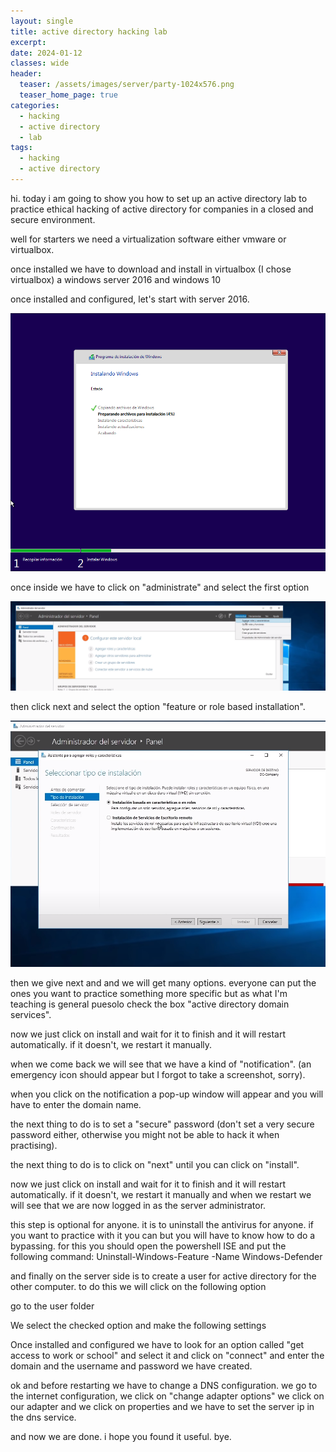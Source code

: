 ```yaml
---
layout: single
title: active directory hacking lab
excerpt:
date: 2024-01-12
classes: wide
header:
  teaser: /assets/images/server/party-1024x576.png
  teaser_home_page: true
categories:
  - hacking
  - active directory
  - lab
tags:  
  - hacking
  - active directory
---
```


hi. today i am going to show you how to set up an active directory lab to practice ethical hacking of active directory for companies in a closed and secure environment.

well for starters we need a virtualization software either vmware or virtualbox.



once installed we have to download and install in virtualbox (I chose virtualbox) a windows server 2016 and windows 10

once installed and configured, let's start with server 2016.

![](/assets/images/server/1.png)

once inside we have to click on "administrate" and select the first option 

![](/assets/images/server/3.PNG)

then click next and select the option "feature or role based installation".

![](/assets/images/server/3-2.PNG)

then we give next and and we will get many options. everyone can put the ones you want to practice something more specific but as what I'm teaching is general puesolo check the box "active directory domain services".

[](/assets/images/server/3-3.PNG)

now we just click on install and wait for it to finish and it will restart automatically. if it doesn't, we restart it manually.

when we come back we will see that we have a kind of "notification". 
(an emergency icon should appear but I forgot to take a screenshot, sorry).

[](/assets/images/server/3modi.png)

when you click on the notification a pop-up window will appear and you will have to enter the domain name.

[](/assets/images/server/5.png)

the next thing to do is to set a "secure" password (don't set a very secure password either, otherwise you might not be able to hack it when practising).

[](/assets/images/server/6.png)

the next thing to do is to click on "next" until you can click on "install". 

[](/assets/images/server/7.png)

now we just click on install and wait for it to finish and it will restart automatically. if it doesn't, we restart it manually and when we restart we will see that we are now logged in as the server administrator.

[](/assets/images/server/8.png)

this step is optional for anyone. it is to uninstall the antivirus for anyone. if you want to practice with it you can but you will have to know how to do a bypassing. for this you should open the powershell ISE and put the following command: Uninstall-Windows-Feature -Name Windows-Defender

[](/assets/images/server/9.png)

and finally on the server side is to create a user for active directory for the other computer. to do this we will click on the following option 

[](/assets/images/server/11-2.png)

go to the user folder

[](/assets/images/server/10.png)

We select the checked option and make the following settings

[](/assets/images/server/11.png)
[](/assets/images/server/12.png)


Once installed and configured we have to look for an option called "get access to work or school" and select it and click on "connect" and enter the domain and the username and password we have created.

[](/assets/images/server/13.png)

ok and before restarting we have to change a DNS configuration. we go to the internet configuration, we click on "change adapter options" we click on our adapter and we click on properties and we have to set the server ip in the dns service. 

[](/assets/images/server/14.png)

and now we are done. i hope you found it useful. bye.
